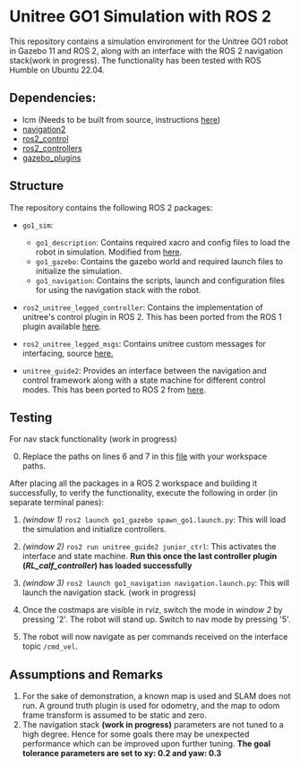 # Unitree GO1 Simulation with ROS 2

This repository contains a simulation environment for the Unitree GO1 robot in Gazebo 11 and ROS 2, along with an interface with the ROS 2 navigation stack(work in progress). The functionality has been tested with ROS Humble on Ubuntu 22.04.

## Dependencies:
- lcm (Needs to be built from source, instructions [here](https://lcm-proj.github.io/lcm/))
- [navigation2](https://github.com/ros-navigation/navigation2)
- [ros2_control](https://github.com/ros-controls/ros2_control)
- [ros2_controllers](https://github.com/ros-controls/ros2_controllers)
- [gazebo_plugins](https://github.com/ros-simulation/gazebo_ros_pkgs/tree/ros2/gazebo_plugins)

## Structure

The repository contains the following ROS 2 packages:
- `go1_sim`:
    - `go1_description`: Contains required xacro and config files to load the robot in simulation. Modified from [here](https://github.com/unitreerobotics/unitree_ros/tree/master/robots/go1_description).
    - `go1_gazebo`: Contains the gazebo world and required launch files to initialize the simulation.
    - `go1_navigation`: Contains the scripts, launch and configuration files for using the navigation stack with the robot.

- `ros2_unitree_legged_controller`: Contains the implementation of unitree's control plugin in ROS 2. This has been ported from the ROS 1 plugin available [here](https://github.com/unitreerobotics/unitree_ros/tree/master/unitree_legged_control).

- `ros2_unitree_legged_msgs`: Contains unitree custom messages for interfacing, source [here.](https://github.com/unitreerobotics/unitree_ros2_to_real/tree/main/ros2_unitree_legged_msgs)

- `unitree_guide2`: Provides an interface between the navigation and control framework along with a state machine for different control modes. This has been ported to ROS 2 from [here](https://github.com/unitreerobotics/unitree_guide).


## Testing

For nav stack functionality (work in progress)

0. Replace the paths on lines 6 and 7 in this [file](./go1_sim/go1_navigation/params/nav2_params.yaml) with your workspace paths.

After placing all the packages in a ROS 2 workspace and building it successfully, to verify the functionality, execute the following in order (in separate terminal panes):


1. *(window 1)* `ros2 launch go1_gazebo spawn_go1.launch.py`: This will load the simulation and initialize controllers.

2. *(window 2)* `ros2 run unitree_guide2 junior_ctrl`: This activates the interface and state machine. **Run this once the last controller plugin (*RL_calf_controller*) has loaded successfully**

3. *(window 3)* `ros2 launch go1_navigation navigation.launch.py`: This will launch the navigation stack. (work in progress)

4. Once the costmaps are visible in rviz, switch the mode in *window 2* by pressing '2'. The robot will stand up. Switch to nav mode by pressing '5'.

5. The robot will now navigate as per commands received on the interface topic `/cmd_vel`.


## Assumptions and Remarks
1. For the sake of demonstration, a known map is used and SLAM does not run. A ground truth plugin is used for odometry, and the map to odom frame transform is assumed to be static and zero.
2. The navigation stack **(work in progress)** parameters are not tuned to a high degree. Hence for some goals there may be unexpected performance which can be improved upon further tuning. **The goal tolerance parameters are set to xy: 0.2 and yaw: 0.3**
